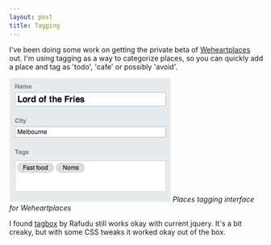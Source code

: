 ```yaml
---
layout: post
title: Tagging
---
```


I've been doing some work on getting the private beta of [Weheartplaces](http://weheartplaces.com/) out. I'm using tagging as a way to categorize places, so you can quickly add a place and tag as 'todo', 'cafe' or possibly 'avoid'.

<img src="/images/taggingplaces.png" />
<cite>Places tagging interface for Weheartplaces</cite>

I found [tagbox](http://github.com/rafudu/Tagbox) by Rafudu still works okay with current jquery. It's a bit creaky, but with some CSS tweaks it worked okay out of the box.